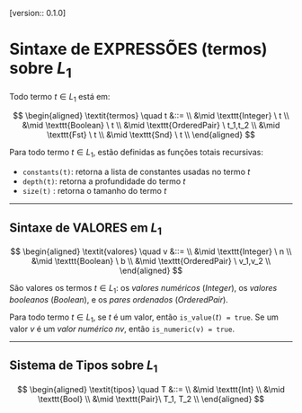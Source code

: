[version:: 0.1.0]

#   Sintaxe de EXPRESSÕES (termos) sobre $L_1$

Todo termo $t \in L_1$ está em:

$$
\begin{aligned}
\textit{termos} \quad t &::= \\ 
           &\mid \texttt{Integer} \ t  \\
           &\mid \texttt{Boolean} \ t  \\
           &\mid \texttt{OrderedPair} \ t_1,t_2 \\
           &\mid \texttt{Fst} \ t  \\
           &\mid \texttt{Snd} \ t   \\
\end{aligned}
$$

Para todo termo $t \in L_1$, estão definidas as funções totais recursivas:
- `constants(t)`: retorna a lista de constantes usadas no termo $t$
- `depth(t)`: retorna a profundidade do termo $t$
- `size(t)` : retorna o tamanho do termo $t$

---
##  Sintaxe de VALORES em $L_1$
$$
\begin{aligned}
\textit{valores} \quad v &::= \\ 
           &\mid \texttt{Integer} \ n  \\
           &\mid \texttt{Boolean} \ b  \\
           &\mid \texttt{OrderedPair} \ v_1,v_2 \\
\end{aligned}
$$

São valores os termos $t \in L_1$: os *valores numéricos* ($Integer$), os *valores booleanos* ($Boolean$), e os *pares ordenados* ($OrderedPair$).


Para todo termo $t \in L_1$, se $t$ é um valor, então `is_value(`$t$`) = true`. Se um valor $v$ é um *valor numérico* $nv$, então `is_numeric(v) = true`. 


---
##  Sistema de Tipos sobre $L_1$

$$
\begin{aligned}
\textit{tipos} \quad T &::= \\ 
           &\mid \texttt{Int} \\
           &\mid \texttt{Bool} \\
           &\mid \texttt{Pair}\ T_1, T_2 \\
\end{aligned}
$$
